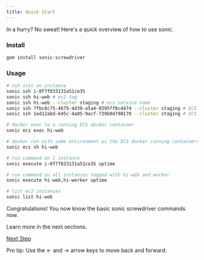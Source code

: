 ```yaml
---
title: Quick Start
---
```


In a hurry? No sweat! Here's a quick overview of how to use sonic.

### Install

```sh
gem install sonic-screwdriver
```

### Usage

```sh
# ssh into an instance
sonic ssh i-0f7f833131a51ce35
sonic ssh hi-web # ec2 tag
sonic ssh hi-web --cluster staging # ecs service name
sonic ssh 7fbc8c75-4675-4d39-a5a4-0395ff8cd474 --cluster staging # ECS container id
sonic ssh 1ed12abd-645c-4a05-9acf-739b9d790170 --cluster staging # ECS task id

# docker exec to a running ECS docker container
sonic ecs exec hi-web

# docker run with same environment as the ECS docker running containers
sonic ecs sh hi-web

# run command on 1 instance
sonic execute i-0f7f833131a51ce35 uptime

# run command on all instances tagged with hi-web and worker
sonic execute hi-web,hi-worker uptime

# list ec2 instances
sonic list hi-web
```

Congratulations! You now know the basic sonic screwdriver commands now.

Learn more in the next sections.

<a id="next" class="btn btn-primary" href="{% link docs.md %}">Next Step</a>
<p class="keyboard-tip">Pro tip: Use the <- and -> arrow keys to move back and forward.</p>

